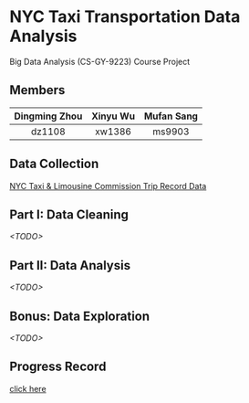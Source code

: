 # NYC Taxi Transportation Data Analysis
Big Data Analysis (CS-GY-9223) Course Project  

## Members
|Dingming Zhou	|Xinyu Wu		|Mufan Sang	|
|:-------------:|:-------------:|:---------:|
|dz1108			|xw1386		  	|ms9903 	|

## Data Collection
[NYC Taxi & Limousine Commission Trip Record Data](http://www.nyc.gov/html/tlc/html/about/trip_record_data.shtml)

## Part I: Data Cleaning
*\<TODO\>*

## Part II: Data Analysis
*\<TODO\>*

## Bonus: Data Exploration
*\<TODO\>*

## Progress Record
[click here](https://docs.google.com/a/nyu.edu/document/d/1lb4G175Azy7y_LmMGTT5y8LBkkY4fC9XYpsEkU3PuVI/edit?usp=sharing)